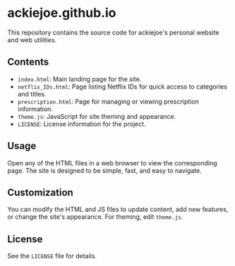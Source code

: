 # ackiejoe.github.io

This repository contains the source code for ackiejoe's personal website and web utilities.

## Contents
- `index.html`: Main landing page for the site.
- `netflix_IDs.html`: Page listing Netflix IDs for quick access to categories and titles.
- `prescription.html`: Page for managing or viewing prescription information.
- `theme.js`: JavaScript for site theming and appearance.
- `LICENSE`: License information for the project.

## Usage
Open any of the HTML files in a web browser to view the corresponding page. The site is designed to be simple, fast, and easy to navigate.

## Customization
You can modify the HTML and JS files to update content, add new features, or change the site's appearance. For theming, edit `theme.js`.

## License
See the `LICENSE` file for details.
